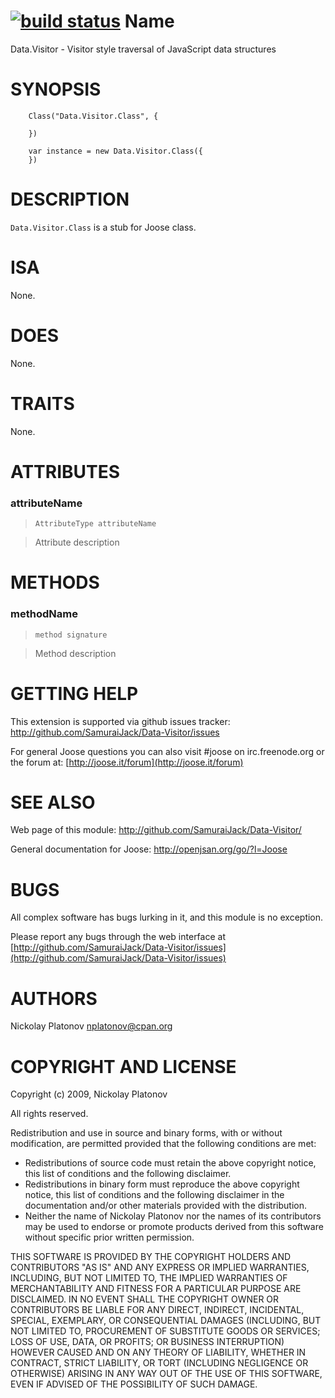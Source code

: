 [![build status](https://secure.travis-ci.org/SamuraiJack/Data.Visitor.png)](http://travis-ci.org/SamuraiJack/Data.Visitor)
Name
====


Data.Visitor - Visitor style traversal of JavaScript data structures


SYNOPSIS
========

        Class("Data.Visitor.Class", {
        
        })
        
        var instance = new Data.Visitor.Class({
        })
        


DESCRIPTION
===========

`Data.Visitor.Class` is a stub for Joose class.


ISA
===

None.


DOES
====

None.


TRAITS
======

None.


ATTRIBUTES
==========

### attributeName

> `AttributeType attributeName`

> Attribute description


METHODS
=======

### methodName

> `method signature`

> Method description



GETTING HELP
============

This extension is supported via github issues tracker: <http://github.com/SamuraiJack/Data-Visitor/issues>

For general Joose questions you can also visit #joose on irc.freenode.org or the forum at: [http://joose.it/forum](http://joose.it/forum)
 


SEE ALSO
========

Web page of this module: <http://github.com/SamuraiJack/Data-Visitor/>

General documentation for Joose: <http://openjsan.org/go/?l=Joose>


BUGS
====

All complex software has bugs lurking in it, and this module is no exception.

Please report any bugs through the web interface at [http://github.com/SamuraiJack/Data-Visitor/issues](http://github.com/SamuraiJack/Data-Visitor/issues)



AUTHORS
=======

Nickolay Platonov [nplatonov@cpan.org](mailto:nplatonov@cpan.org)



COPYRIGHT AND LICENSE
=====================

Copyright (c) 2009, Nickolay Platonov

All rights reserved.

Redistribution and use in source and binary forms, with or without modification, are permitted provided that the following conditions are met:

* Redistributions of source code must retain the above copyright notice, this list of conditions and the following disclaimer.
* Redistributions in binary form must reproduce the above copyright notice, this list of conditions and the following disclaimer in the documentation and/or other materials provided with the distribution.
* Neither the name of Nickolay Platonov nor the names of its contributors may be used to endorse or promote products derived from this software without specific prior written permission. 

THIS SOFTWARE IS PROVIDED BY THE COPYRIGHT HOLDERS AND CONTRIBUTORS "AS IS" AND ANY EXPRESS OR IMPLIED WARRANTIES, INCLUDING, BUT NOT LIMITED TO, THE IMPLIED WARRANTIES OF MERCHANTABILITY AND FITNESS FOR A PARTICULAR PURPOSE ARE DISCLAIMED. IN NO EVENT SHALL THE COPYRIGHT OWNER OR CONTRIBUTORS BE LIABLE FOR ANY DIRECT, INDIRECT, INCIDENTAL, SPECIAL, EXEMPLARY, OR CONSEQUENTIAL DAMAGES (INCLUDING, BUT NOT LIMITED TO, PROCUREMENT OF SUBSTITUTE GOODS OR SERVICES; LOSS OF USE, DATA, OR PROFITS; OR BUSINESS INTERRUPTION) HOWEVER CAUSED AND ON ANY THEORY OF LIABILITY, WHETHER IN CONTRACT, STRICT LIABILITY, OR TORT (INCLUDING NEGLIGENCE OR OTHERWISE) ARISING IN ANY WAY OUT OF THE USE OF THIS SOFTWARE, EVEN IF ADVISED OF THE POSSIBILITY OF SUCH DAMAGE. 

